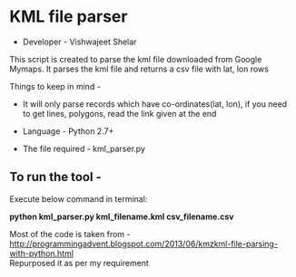 # KML file parser

* Developer - Vishwajeet Shelar

This script is created to parse the kml file downloaded from Google Mymaps. It parses the kml file and returns a csv file with lat, lon rows

Things to keep in mind -
* It will only parse records which have co-ordinates(lat, lon), if you need to get lines, polygons, read the link given at the end

* Language - Python 2.7+

* The file required - kml_parser.py

## To run the tool - 
Execute below command in terminal:  

**python kml_parser.py kml_filename.kml csv_filename.csv**

Most of the code is taken from - http://programmingadvent.blogspot.com/2013/06/kmzkml-file-parsing-with-python.html  
Repurposed it as per my requirement
